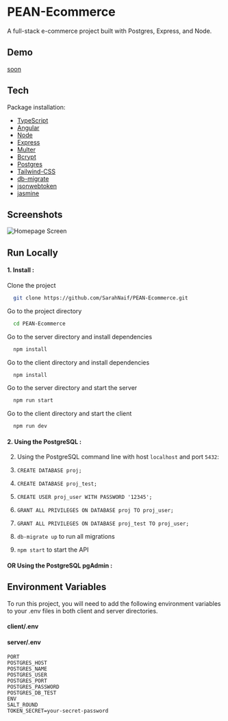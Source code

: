 # PEAN-Ecommerce

A full-stack e-commerce project built with Postgres, Express, and Node.

## Demo

[soon]()

## Tech

Package installation: 

- [TypeScript]()
- [Angular]()
- [Node](https://nodejs.org/en/)
- [Express](http://expressjs.com/)
- [Multer]()
- [Bcrypt]()
- [Postgres](https://www.postgresql.org/)
- [Tailwind-CSS](https://tailwindcss.com/)
- [db-migrate]()
- [jsonwebtoken]()
- [jasmine]()

## Screenshots
![Homepage Screen]()


## Run Locally

#### 1. Install :

Clone the project

```bash
  git clone https://github.com/SarahNaif/PEAN-Ecommerce.git
```

Go to the project directory

```bash
  cd PEAN-Ecommerce
```


Go to the server directory and install dependencies

```bash
  npm install
```

Go to the client directory and install dependencies

```bash
  npm install
```

Go to the server directory and start the server

```bash
  npm run start
```

Go to the client directory and start the client

```bash
  npm run dev
```

#### 2. Using the PostgreSQL :

2. Using the PostgreSQL command line with host `localhost` and port `5432`:

1.  `CREATE DATABASE proj;`

2.  `CREATE DATABASE proj_test;`

3.  `CREATE USER proj_user WITH PASSWORD '12345';`

4.  `GRANT ALL PRIVILEGES ON DATABASE proj TO proj_user;`

5.  `GRANT ALL PRIVILEGES ON DATABASE proj_test TO proj_user;`

3.  `db-migrate up` to run all migrations

4.  `npm start` to start the API

#### OR Using the PostgreSQL pgAdmin :


## Environment Variables

To run this project, you will need to add the following environment variables to your .env files in both client and server directories.

#### client/.env


#### server/.env

```
PORT
POSTGRES_HOST
POSTGRES_NAME
POSTGRES_USER
POSTGRES_PORT
POSTGRES_PASSWORD
POSTGRES_DB_TEST
ENV
SALT_ROUND
TOKEN_SECRET=your-secret-password
```







